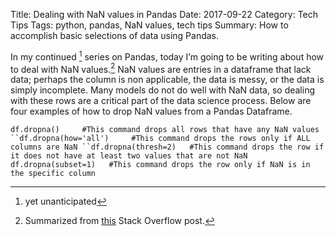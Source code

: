 Title: Dealing with NaN values in Pandas
Date: 2017-09-22
Category: Tech Tips
Tags: python, pandas, NaN values, tech tips
Summary: How to accomplish basic selections of data using Pandas.

In my continued [^1] series on Pandas, today I’m going to be writing about how to deal with NaN values.[^2] NaN values are entries in a dataframe that lack data; perhaps the column is non applicable, the data is messy, or the data is simply incomplete. Many models do not do well with NaN data, so dealing with these rows are a critical part of the data science process. Below are four examples of how to drop NaN values from a Pandas Dataframe. 

`df.dropna()     #This command drops all rows that have any NaN values
``df.dropna(how='all')     #This command drops the rows only if ALL columns are NaN
``df.dropna(thresh=2)   #This command drops the row if it does not have at least two values that are not NaN
` `df.dropna(subset=1)   #This command drops the row only if NaN is in the specific column 
`

[^1]:	yet unanticipated

[^2]:	Summarized from [this](https://stackoverflow.com/questions/13413590/how-to-drop-rows-of-pandas-dataframe-whose-value-in-certain-columns-is-nan/13413845) Stack Overflow post. 
